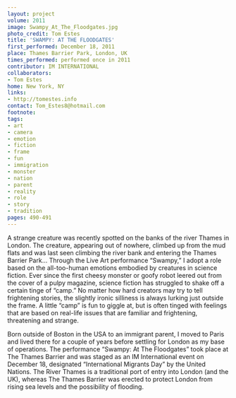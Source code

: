```yaml
---
layout: project
volume: 2011
image: Swampy_At_The_Floodgates.jpg
photo_credit: Tom Estes
title: 'SWAMPY: AT THE FLOODGATES'
first_performed: December 18, 2011
place: Thames Barrier Park, London, UK
times_performed: performed once in 2011
contributor: IM INTERNATIONAL
collaborators:
- Tom Estes
home: New York, NY
links:
- http://tomestes.info
contact: Tom_Estes8@hotmail.com
footnote: 
tags:
- art
- camera
- emotion
- fiction
- frame
- fun
- immigration
- monster
- nation
- parent
- reality
- role
- story
- tradition
pages: 490-491
---
```


A strange creature was recently spotted on the banks of the river Thames in London. The creature, appearing out of nowhere, climbed up from the mud flats and was last seen climbing the river bank and entering the Thames Barrier Park... Through the Live Art performance “Swampy,” I adopt a role based on the all-too-human emotions embodied by creatures in science fiction. Ever since the first cheesy monster or goofy robot leered out from the cover of a pulpy magazine, science fiction has struggled to shake off a certain tinge of “camp.” No matter how hard creators may try to tell frightening stories, the slightly ironic silliness is always lurking just outside the frame. A little “camp” is fun to giggle at, but is often tinged with feelings that are based on real-life issues that are familiar and frightening, threatening and strange. 

Born outside of Boston in the USA to an immigrant parent, I moved to Paris and lived there for a couple of years before settling for London as my base of operations. The performance “Swampy: At The Floodgates” took place at The Thames Barrier and was staged as an IM International event on December 18, designated “International Migrants Day” by the United Nations. The River Thames is a traditional port of entry into London (and the UK), whereas The Thames Barrier was erected to protect London from rising sea levels and the possibility of flooding.
